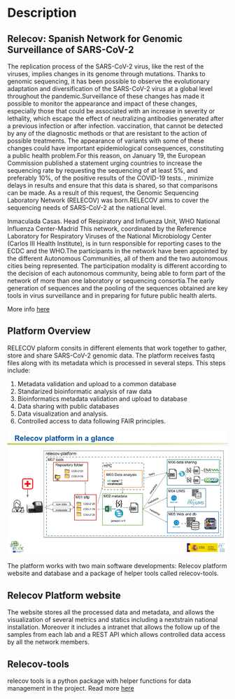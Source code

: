 # Description

## Relecov: Spanish Network for Genomic Surveillance of SARS-CoV-2
The replication process of the SARS-CoV-2 virus, like the rest of the viruses, implies changes in its genome through mutations. Thanks to genomic sequencing, it has been possible to observe the evolutionary adaptation and diversification of the SARS-CoV-2 virus at a global level throughout the pandemic.Surveillance of these changes has made it possible to monitor the appearance and impact of these changes, especially those that could be associated with an increase in severity or lethality, which escape the effect of neutralizing antibodies generated after a previous infection or after infection. vaccination, that cannot be detected by any of the diagnostic methods or that are resistant to the action of possible treatments. The appearance of variants with some of these changes could have important epidemiological consequences, constituting a public health problem.For this reason, on January 19, the European Commission published a statement urging countries to increase the sequencing rate by requesting the sequencing of at least 5%, and preferably 10%, of the positive results of the COVID-19 tests. , minimize delays in results and ensure that this data is shared, so that comparisons can be made. As a result of this request, the Genomic Sequencing Laboratory Network (RELECOV) was born.RELECOV aims to cover the sequencing needs of SARS-CoV-2 at the national level.


Inmaculada Casas. Head of Respiratory and Influenza Unit, WHO National Influenza Center-Madrid
This network, coordinated by the Reference Laboratory for Respiratory Viruses of the National Microbiology Center (Carlos III Health Institute), is in turn responsible for reporting cases to the ECDC and the WHO.The participants in the network have been appointed by the different Autonomous Communities, all of them and the two autonomous cities being represented. The participation modality is different according to the decision of each autonomous community, being able to form part of the network of more than one laboratory or sequencing consortia.The early generation of sequences and the pooling of the sequences obtained are key tools in virus surveillance and in preparing for future public health alerts.

More info [here](http://relecov.isciiides.es/news-reports/)

## Platform Overview
RELECOV plaform consits in different elements that work together to gather, store and share SARS-CoV-2 genomic data. The platform receives fastq files along with its metadata which is processed in several steps. This steps include:

1. Metadata validation and upload to a common database
2. Standarized bioinformatic analysis of raw data
3. Bioinformatics metadata validation and upload to database
4. Data sharing with public databases
5. Data visualization and analysis.
6. Controlled access to data following FAIR principles.

![overview-platform](img/overview_platform.png)

The platform works with two main software developments: Relecov platform website and database and a package of helper tools called relecov-tools.

## Relecov Platform website
The website stores all the processed data and metadata, and allows the visualization of several metrics and statics including a nextstrain national installation. Moreover it includes a intranet that allows the follow up of the samples from each lab and a REST API which allows controlled data access by all the network members.


## Relecov-tools
relecov tools is a python package with helper functions for data management in the project. Read more [here](../relecov_tools.md)

